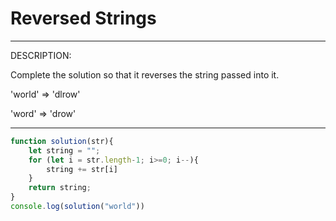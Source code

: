 # Reversed Strings

***
DESCRIPTION:

Complete the solution so that it reverses the string passed into it.

'world'  =>  'dlrow'

'word'   =>  'drow'
***

```js
function solution(str){
    let string = "";
    for (let i = str.length-1; i>=0; i--){
        string += str[i]
    } 
    return string;
}
console.log(solution("world"))
```